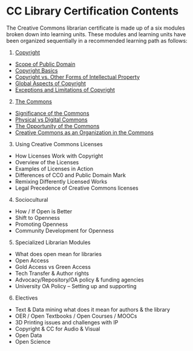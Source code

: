 # CC Library Certification Contents

The Creative Commons librarian certificate is made up of a six modules broken down into learning units. These modules and learning units have been organized sequentially in a recommended learning path as follows:


1. 	[Copyright](copyright/index.md)
* [Scope of Public Domain](copyright/public-domain.md)
* [Copyright Basics](copyright/basics.md)
* [Copyright vs. Other Forms of Intellectual Property](copyright/other-ip.md)
* [Global Aspects of Copyright](copyright/global.md)
* [Exceptions and Limitations of Copyright](copyright/exceptions-limitations.md)

2. [The Commons](commons/index.md)
* [Significance of the Commons](commons/significance.md)
* [Physical vs Digital Commons](commons/physical-digital.md)
* [The Opportunity of the Commons](commons/opportunity.md)
* [Creative Commons as an Organization in the Commons](commons/creative-commons.md)

3. Using Creative Commons Licenses
* How Licenses Work with Copyright
* Overview of the Licenses
* Examples of Licenses in Action
* Differences of CC0 and Public Domain Mark
* Remixing Differently Licensed Works
* Legal Precedence of Creative Commons licenses

4. Sociocultural 
* How / If Open is Better
* Shift to Openness
* Promoting Openness
* Community Development for Openness

5. Specialized Librarian Modules
* What does open mean for libraries
* Open Access
* Gold Access vs Green Access
* Tech Transfer & Author rights
* Advocacy/Repository/OA policy & funding agencies
* University OA Policy – Setting up and supporting

6. Electives
* Text & Data mining what does it mean for authors & the library
* OER / Open Textbooks / Open Courses / MOOCs
* 3D Printing issues and challenges with IP
* Copyright & CC for Audio & Visual
* Open Data
* Open Science
